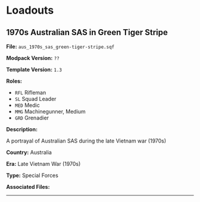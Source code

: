 # Loadouts

## 1970s Australian SAS in Green Tiger Stripe
**File:** `aus_1970s_sas_green-tiger-stripe.sqf`

**Modpack Version:** `??`

**Template Version:** `1.3`

**Roles:** 
- `RFL` Rifleman
- `SL` Squad Leader
- `MED` Medic
- `MMG` Machinegunner, Medium
- `GRD` Grenadier

**Description:**
<!-- Description -->
A portrayal of Australian SAS during the late Vietnam war (1970s)

<!-- File Meta Data e.g. **Country:** Russia -->
**Country:** Australia

**Era:** Late Vietnam War (1970s)

**Type:** Special Forces

**Associated Files:**
<!-- List of templates associated with this e.g. garage and logistics templates -->


---